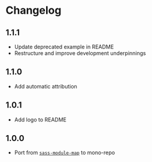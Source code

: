 # Changelog

<!-- The order of list items should be: Critical/Fixes, New, Update, Remove, Underpinnings -->
<!-- ## UNRELEASED -->

## 1.1.1

* Update deprecated example in README
* Restructure and improve development underpinnings

## 1.1.0

* Add automatic attribution

## 1.0.1

* Add logo to README

## 1.0.0

* Port from [`sass-module-map`](https://www.npmjs.com/package/sass-module-map) to mono-repo
